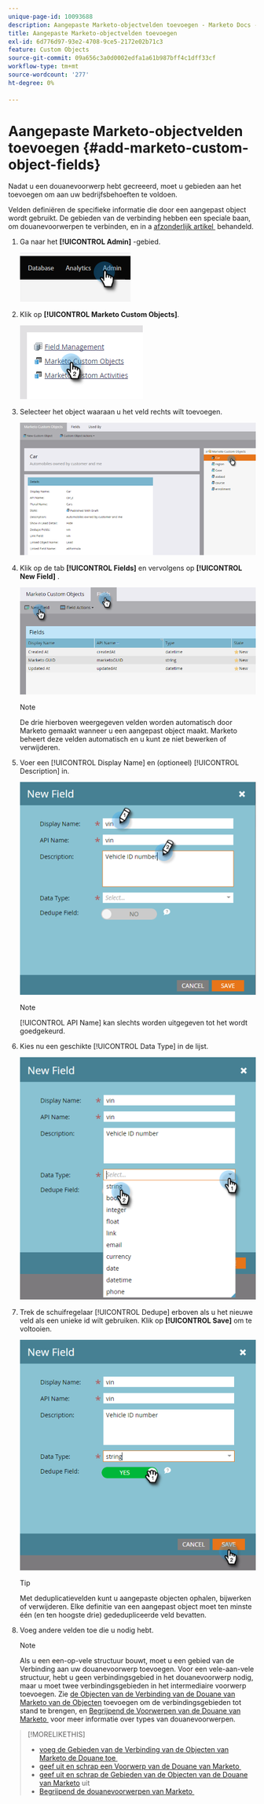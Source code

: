 ```yaml
---
unique-page-id: 10093688
description: Aangepaste Marketo-objectvelden toevoegen - Marketo Docs - Productdocumentatie
title: Aangepaste Marketo-objectvelden toevoegen
exl-id: 6d776d97-93e2-4708-9ce5-2172e02b71c3
feature: Custom Objects
source-git-commit: 09a656c3a0d0002edfa1a61b987bff4c1dff33cf
workflow-type: tm+mt
source-wordcount: '277'
ht-degree: 0%

---
```


# Aangepaste Marketo-objectvelden toevoegen {#add-marketo-custom-object-fields}

Nadat u een douanevoorwerp hebt gecreeerd, moet u gebieden aan het toevoegen om aan uw bedrijfsbehoeften te voldoen.

Velden definiëren de specifieke informatie die door een aangepast object wordt gebruikt. De gebieden van de verbinding hebben een speciale baan, om douanevoorwerpen te verbinden, en in a [&#x200B; afzonderlijk artikel &#x200B;](/help/marketo/product-docs/administration/marketo-custom-objects/add-marketo-custom-object-link-fields.md) behandeld.

1. Ga naar het **[!UICONTROL Admin]** -gebied.

   ![](assets/add-marketo-custom-object-fields-1.png)

1. Klik op **[!UICONTROL Marketo Custom Objects]**.

   ![](assets/add-marketo-custom-object-fields-2.png)

1. Selecteer het object waaraan u het veld rechts wilt toevoegen.

   ![](assets/add-marketo-custom-object-fields-3.png)

1. Klik op de tab **[!UICONTROL Fields]** en vervolgens op **[!UICONTROL New Field]** .

   ![](assets/add-marketo-custom-object-fields-4.png)

   >[!NOTE]
   >
   >De drie hierboven weergegeven velden worden automatisch door Marketo gemaakt wanneer u een aangepast object maakt. Marketo beheert deze velden automatisch en u kunt ze niet bewerken of verwijderen.

1. Voer een [!UICONTROL Display Name] en (optioneel) [!UICONTROL Description] in.

   ![](assets/add-marketo-custom-object-fields-5.png)

   >[!NOTE]
   >
   >[!UICONTROL API Name] kan slechts worden uitgegeven tot het wordt goedgekeurd.

1. Kies nu een geschikte [!UICONTROL Data Type] in de lijst.

   ![](assets/add-marketo-custom-object-fields-6.png)

1. Trek de schuifregelaar [!UICONTROL Dedupe] erboven als u het nieuwe veld als een unieke id wilt gebruiken. Klik op **[!UICONTROL Save]** om te voltooien.

   ![](assets/add-marketo-custom-object-fields-7.png)

   >[!TIP]
   >
   >Met deduplicatievelden kunt u aangepaste objecten ophalen, bijwerken of verwijderen. Elke definitie van een aangepast object moet ten minste één (en ten hoogste drie) gededupliceerde veld bevatten.

1. Voeg andere velden toe die u nodig hebt.

   >[!NOTE]
   >
   >Als u een een-op-vele structuur bouwt, moet u een gebied van de Verbinding aan uw douanevoorwerp toevoegen. Voor een vele-aan-vele structuur, hebt u geen verbindingsgebied in het douanevoorwerp nodig, maar u moet twee verbindingsgebieden in het intermediaire voorwerp toevoegen. Zie [&#x200B; de Objecten van de Verbinding van de Douane van Marketo van de Objecten &#x200B;](/help/marketo/product-docs/administration/marketo-custom-objects/add-marketo-custom-object-fields.md) toevoegen om de verbindingsgebieden tot stand te brengen, en [&#x200B; Begrijpend de Voorwerpen van de Douane van Marketo &#x200B;](/help/marketo/product-docs/administration/marketo-custom-objects/understanding-marketo-custom-objects.md) voor meer informatie over types van douanevoorwerpen.

>[!MORELIKETHIS]
>
>* [&#x200B; voeg de Gebieden van de Verbinding van de Objecten van Marketo de Douane toe &#x200B;](/help/marketo/product-docs/administration/marketo-custom-objects/add-marketo-custom-object-link-fields.md)
>* [&#x200B; geef uit en schrap een Voorwerp van de Douane van Marketo &#x200B;](/help/marketo/product-docs/administration/marketo-custom-objects/edit-and-delete-a-marketo-custom-object.md)
>* [&#x200B; geef uit en schrap de Gebieden van de Objecten van de Douane van Marketo &#x200B;](/help/marketo/product-docs/administration/marketo-custom-objects/edit-and-delete-marketo-custom-object-fields.md) uit
>* [&#x200B; Begrijpend de douanevoorwerpen van Marketo &#x200B;](/help/marketo/product-docs/administration/marketo-custom-objects/understanding-marketo-custom-objects.md)
